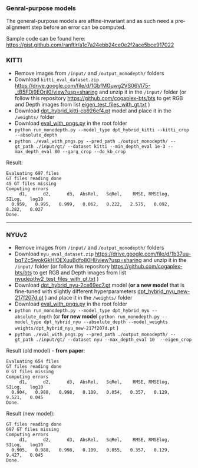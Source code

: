 ### Genral-purpose models
The general-purpose models are affine-invariant and as such need a pre-alignment step before an error can be computed.

Sample code can be found here:
https://gist.github.com/ranftlr/a1c7a24ebb24ce0e2f2ace5bce917022



### KITTI
* Remove images from `/input/` and `/output_monodepth/` folders
* Download `kitti_eval_dataset.zip` https://drive.google.com/file/d/1GbfMGuwg2VS06Vl75-_tB5FDj9EOrjl0/view?usp=sharing and unzip it in the `/input/` folder (or follow this repository https://github.com/cogaplex-bts/bts to get RGB and Depth images from list [eigen_test_files_with_gt.txt](https://github.com/cogaplex-bts/bts/blob/master/train_test_inputs/eigen_test_files_with_gt.txt) )
* Download [dpt_hybrid_kitti-cb926ef4.pt](https://github.com/intel-isl/DPT/releases/download/1_0/dpt_hybrid_kitti-cb926ef4.pt) model and place it in the `/weights/` folder
* Download [eval_with_pngs.py](https://raw.githubusercontent.com/cogaplex-bts/bts/5a55542ebbe849eb85b5ce9592365225b93d8b28/utils/eval_with_pngs.py) in the root folder
* `python run_monodepth.py --model_type dpt_hybrid_kitti --kitti_crop --absolute_depth`
* `python ./eval_with_pngs.py --pred_path ./output_monodepth/ --gt_path ./input/gt/ --dataset kitti --min_depth_eval 1e-3 --max_depth_eval 80 --garg_crop --do_kb_crop`

Result:
```
Evaluating 697 files
GT files reading done
45 GT files missing
Computing errors
     d1,      d2,      d3,  AbsRel,   SqRel,    RMSE, RMSElog,   SILog,   log10
  0.959,   0.995,   0.999,   0.062,   0.222,   2.575,   0.092,   8.282,   0.027
Done.
```

----

### NYUv2
* Remove images from `/input/` and `/output_monodepth/` folders
* Download `nyu_eval_dataset.zip` https://drive.google.com/file/d/1b37uu-bqTZcSwokGkHIOEXuuBdfo80HI/view?usp=sharing and unzip it in the `/input/` folder (or follow this repository https://github.com/cogaplex-bts/bts to get RGB and Depth images from list [nyudepthv2_test_files_with_gt.txt](https://github.com/cogaplex-bts/bts/blob/master/train_test_inputs/nyudepthv2_test_files_with_gt.txt) )
* Download [dpt_hybrid_nyu-2ce69ec7.pt](https://github.com/intel-isl/DPT/releases/download/1_0/dpt_hybrid_nyu-2ce69ec7.pt) model (**or a new model** that is fine-tuned with slightly different hyperparameters [dpt_hybrid_nyu_new-217f207d.pt](https://drive.google.com/file/d/1Nxv2OiqhAMosBL2a3pflamTW39dMjaSp/view?usp=sharing)  ) and place it in the `/weights/` folder
* Download [eval_with_pngs.py](https://raw.githubusercontent.com/cogaplex-bts/bts/5a55542ebbe849eb85b5ce9592365225b93d8b28/utils/eval_with_pngs.py) in the root folder
* `python run_monodepth.py --model_type dpt_hybrid_nyu --absolute_depth`
(or **for new model** `python run_monodepth.py --model_type dpt_hybrid_nyu --absolute_depth --model_weights weights/dpt_hybrid_nyu_new-217f207d.pt` )
* `python ./eval_with_pngs.py --pred_path ./output_monodepth/ --gt_path ./input/gt/ --dataset nyu --max_depth_eval 10  --eigen_crop`

Result (old model) - **from paper**:
```
Evaluating 654 files
GT files reading done
0 GT files missing
Computing errors
     d1,      d2,      d3,  AbsRel,   SqRel,    RMSE, RMSElog,   SILog,   log10
  0.904,   0.988,   0.998,   0.109,   0.054,   0.357,   0.129,   9.521,   0.045
Done.
```

Result (new model):
```
GT files reading done
697 GT files missing
Computing errors
     d1,      d2,      d3,  AbsRel,   SqRel,    RMSE, RMSElog,   SILog,   log10
  0.905,   0.988,   0.998,   0.109,   0.055,   0.357,   0.129,   9.427,   0.045
Done.
```
